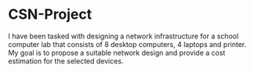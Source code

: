 # CSN-Project
I have been tasked with designing a network infrastructure for a school computer lab that consists of 8 desktop computers, 4 laptops and printer. My goal is to propose a suitable network design and provide a cost estimation for the selected devices.
